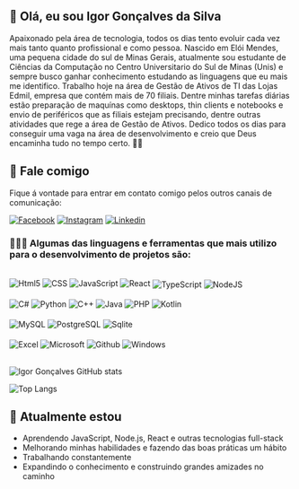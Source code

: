 ## 👋 Olá, eu sou Igor Gonçalves da Silva
  Apaixonado pela área de tecnologia, todos os dias tento evoluir cada vez mais tanto quanto profissional e como pessoa. Nascido em Elói Mendes, uma pequena cidade do sul de Minas Gerais, atualmente sou estudante de Ciências da Computação no Centro Universitario do Sul de Minas (Unis) e sempre busco ganhar conhecimento estudando as linguagens que eu mais me identifico. Trabalho hoje na área de Gestão de Ativos de TI das Lojas Edmil, empresa que contém mais de 70 filiais. Dentre minhas tarefas diárias estão preparação de maquínas como desktops, thin clients e notebooks e envio de periféricos que as filiais estejam precisando, dentre outras atividades que rege a área de Gestão de Ativos. Dedico todos os dias para conseguir uma vaga na área de desenvolvimento e creio que Deus encaminha tudo no tempo certo. 🙏🏻

 ## 💬 Fale comigo
   Fique á vontade para entrar em contato comigo pelos outros canais de comunicação: 
   
[![Facebook](https://img.shields.io/badge/Facebook-1877F2?style=for-the-badge&logo=facebook&logoColor=white)](https://facebook.com/igorgonçalves)
[![Instagram](https://img.shields.io/badge/Instagram-E4405F?style=for-the-badge&logo=instagram&logoColor=white)](https://instagram.com/igor_gonçalvesp3)
[![Linkedin](https://img.shields.io/badge/LinkedIn-0077B5?style=for-the-badge&logo=linkedin&logoColor=white)](www.linkedin.com/in/igor-gonçalves-da-silva-419b41267)

### 👨🏻‍💻 Algumas das linguagens e ferramentas que mais utilizo para o desenvolvimento de projetos são:
<div style="display: inline_block"><br/>
  <img align="center "src="https://img.shields.io/badge/HTML5-E34F26?style=for-the-badge&logo=html5&logoColor=white" alt="Html5"/>
  <img align="center "src="https://img.shields.io/badge/CSS3-1572B6?style=for-the-badge&logo=css3&logoColor=white" alt="CSS"/>
  <img align="center "src="https://img.shields.io/badge/JavaScript-F7DF1E?style=for-the-badge&logo=javascript&logoColor=black" alt="JavaScript"/>
  <img align="center "src="https://img.shields.io/badge/React-20232A?style=for-the-badge&logo=react&logoColor=61DAFB" alt="React"/>
  <img align="center" src="https://img.shields.io/badge/TypeScript-007ACC?style=for-the-badge&logo=typescript&logoColor=white" alt="TypeScript"/>
  <img align="center" src="https://img.shields.io/badge/Node.js-43853D?style=for-the-badge&logo=node.js&logoColor=white" alt="NodeJS"/>
</div>
<div style="display": inline_block><br/>
  <img align="center" src="https://img.shields.io/badge/C%23-239120?style=for-the-badge&logo=c-sharp&logoColor=white" alt="C#"/>
  <img align="center" src="https://img.shields.io/badge/Python-3776AB?style=for-the-badge&logo=python&logoColor=white" alt="Python"/>
  <img align="center" src="https://img.shields.io/badge/C%2B%2B-00599C?style=for-the-badge&logo=c%2B%2B&logoColor=white" alt="C++"/>
  <img align="center" src="https://img.shields.io/badge/Java-ED8B00?style=for-the-badge&logo=openjdk&logoColor=white" alt="Java"/>
  <img align="center" src="https://img.shields.io/badge/PHP-777BB4?style=for-the-badge&logo=php&logoColor=white" alt="PHP"/>
  <img align="center" src="https://img.shields.io/badge/Kotlin-0095D5?&style=for-the-badge&logo=kotlin&logoColor=white" alt="Kotlin"/>
</div>
<div style="display: inline_block"><br/>
  <img align="center" src="https://img.shields.io/badge/MySQL-00000F?style=for-the-badge&logo=mysql&logoColor=white" alt="MySQL"/>
  <img align="center" src="https://img.shields.io/badge/PostgreSQL-316192?style=for-the-badge&logo=postgresql&logoColor=white" alt="PostgreSQL"/>
  <img align="center" src="https://img.shields.io/badge/SQLite-07405E?style=for-the-badge&logo=sqlite&logoColor=white" alt="Sqlite"/>
</div>
<div style="display: inline_block"><br/>
  <img align="center" src="https://img.shields.io/badge/Microsoft_Excel-217346?style=for-the-badge&logo=microsoft-excel&logoColor=white" alt="Excel"/>
  <img align="center" src="https://img.shields.io/badge/Microsoft-666666?style=for-the-badge&logo=microsoft&logoColor=white" alt="Microsoft"/>
  <img align="center" src="https://img.shields.io/badge/GitHub-100000?style=for-the-badge&logo=github&logoColor=white" alt="Github"/>
  <img align="center" src="https://img.shields.io/badge/Windows-0078D6?style=for-the-badge&logo=windows&logoColor=white" alt="Windows"/>
</div><br/>

![Igor Gonçalves GitHub stats](https://github-readme-stats.vercel.app/api?username=igorgoncalves08&show_icons=true&theme=radical)

![Top Langs](https://github-readme-stats.vercel.app/api/top-langs/?username=igorgoncalves08&langs_count=8)

## 🚀 Atualmente estou
- Aprendendo JavaScript, Node.js, React e outras tecnologias full-stack
- Melhorando minhas habilidades e fazendo das boas práticas um hábito
- Trabalhando constantemente 
- Expandindo o conhecimento e construindo grandes amizades no caminho


